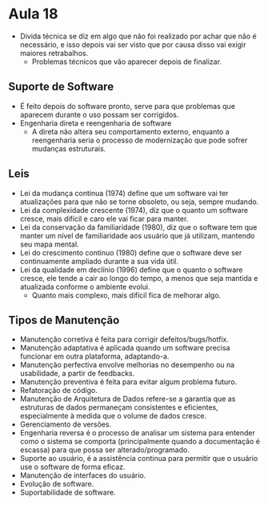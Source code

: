 # Aula 18

* Divida técnica se diz em algo que não foi realizado por achar que não é necessário, e isso depois vai ser visto que por causa disso vai exigir maiores retrabalhos. 
  * Problemas técnicos que vão aparecer depois de finalizar.

## Suporte de Software
* É feito depois do software pronto, serve para que problemas que aparecem durante o uso possam ser corrigidos.
* Engenharia direta e reengenharia de software
  * A direta não altera seu comportamento externo, enquanto a reengenharia seria o processo de modernização que pode sofrer mudanças estruturais.
  
## Leis
* Lei da mudança contínua (1974) define que um software vai ter atualizações para que não se torne obsoleto, ou seja, sempre mudando.
* Lei da complexidade crescente (1974), diz que o quanto um software cresce, mais difícil e caro ele vai ficar para manter.
* Lei da conservação da familiaridade (1980), diz que o software tem que manter um nível de familiaridade aos usuário que já utilizam, mantendo seu mapa mental.
* Lei do crescimento continuo (1980) define que o software deve ser continuamente ampliado durante a sua vida útil.
* Lei da qualidade em declínio (1996) define que o quanto o software cresce, ele tende a cair ao longo do tempo, a menos que seja mantida e atualizada conforme o ambiente evolui.
  * Quanto mais complexo, mais difícil fica de melhorar algo.

## Tipos de Manutenção
* Manutenção corretiva é feita para corrigir defeitos/bugs/hotfix.
* Manutenção adaptativa é aplicada quando um software precisa funcionar em outra plataforma, adaptando-a.
* Manutenção perfectiva envolve melhorias no desempenho ou na usabilidade, a partir de feedbacks.
* Manutenção preventiva é feita para evitar algum problema futuro.
* Refatoração de código.
* Manutenção de Arquitetura de Dados refere-se a garantia que as estruturas de dados permaneçam consistentes e eficientes, especialmente à medida que o volume de dados cresce.
* Gerenciamento de versões.
* Engenharia reversa é o processo de analisar um sistema para entender como o sistema se comporta (principalmente quando a documentação é escassa) para que possa ser alterado/programado.
* Suporte ao usuário, é a assistência continua para permitir que o usuário use o software de forma eficaz.
* Manutenção de interfaces do usuário.
* Evolução de software.
* Suportabilidade de software.